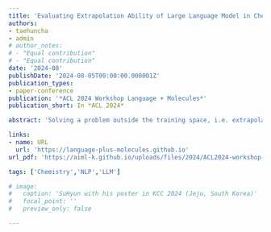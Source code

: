 ```yaml
---
title: 'Evaluating Extrapolation Ability of Large Language Model in Chemical Domain'
authors:
- taehuncha
- admin
# author_notes:
# - "Equal contribution"
# - "Equal contribution"
date: '2024-08'
publishDate: '2024-08-05T00:00:00.000001Z'
publication_types:
- paper-conference
publication: '*ACL 2024 Workshop Language + Molecules*'
publication_short: In *ACL 2024*

abstract: 'Solving a problem outside the training space, i.e. extrapolation, has been a long problem in the machine learning community. The current success of large language models demonstrates the LLM's extrapolation ability to several unseen tasks. In line with these works, we evaluate the LLM's extrapolation ability in the chemical domain. We construct a data set measuring the material properties of epoxy polymers depending on various raw materials and curing processes. LLM should predict the material property when novel raw material is introduced utilizing its chemical knowledge. Through experiments, LLM tends to choose the right direction of adjustment but fails to determine the exact degree, resulting in poor MAE on some properties. But LLM can successfully adjust the degree with only a one-shot example. The results show that LLM can extrapolate to new unseen material utilizing its chemical knowledge learned through massive pre-training.'

links:
- name: URL
  url: 'https://language-plus-molecules.github.io'
url_pdf: 'https://aiml-k.github.io/uploads/files/2024/ACL2024-workshop-cha-lee.pdf'

tags: ['Chemistry','NLP','LLM']

# image:
#   caption: 'SuHyun with his poster in KCC 2024 (Jeju, South Korea)'
#   focal_point: ''
#   preview_only: false

---
```


